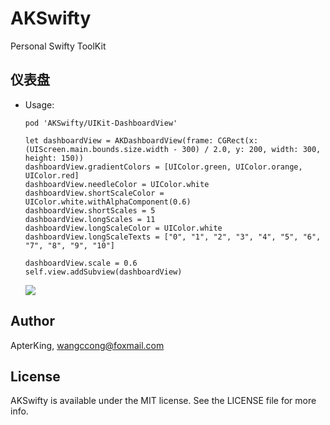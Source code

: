 # AKSwifty
Personal Swifty ToolKit

## 仪表盘
- Usage:   
	```
	pod 'AKSwifty/UIKit-DashboardView' 
	```

	``` swifty
	let dashboardView = AKDashboardView(frame: CGRect(x: (UIScreen.main.bounds.size.width - 300) / 2.0, y: 200, width: 300, height: 150))
   dashboardView.gradientColors = [UIColor.green, UIColor.orange, UIColor.red]
   dashboardView.needleColor = UIColor.white
   dashboardView.shortScaleColor = UIColor.white.withAlphaComponent(0.6)
   dashboardView.shortScales = 5
   dashboardView.longScales = 11
   dashboardView.longScaleColor = UIColor.white
   dashboardView.longScaleTexts = ["0", "1", "2", "3", "4", "5", "6", "7", "8", "9", "10"]
        
   dashboardView.scale = 0.6
   self.view.addSubview(dashboardView)
	```  
	![](http://ww1.sinaimg.cn/large/92ce04b2gy1ffh640nrbaj20ks0bsmyj.jpg)
	
## Author

ApterKing, wangccong@foxmail.com

## License

AKSwifty is available under the MIT license. See the LICENSE file for more info.